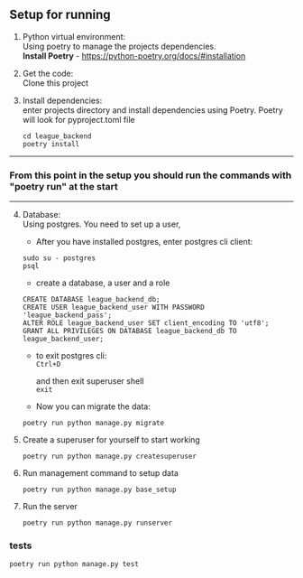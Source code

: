 ## Setup for running

1. Python virtual environment:   
Using poetry to manage the projects dependencies.   
   **Install Poetry** - https://python-poetry.org/docs/#installation
        

2. Get the code:    
Clone this project    


3. Install dependencies:    
enter projects directory and install dependencies using Poetry. Poetry will look for pyproject.toml file
    ```
    cd league_backend
    poetry install
    ```
 
---
### From this point in the setup you should run the commands with "poetry run" at the start

---

4. Database:    
Using postgres. You need to set up a user,
   * After you have installed postgres, enter postgres cli client:    
   ```
   sudo su - postgres
   psql
   ```
   * create a database, a user and a role
    ```
    CREATE DATABASE league_backend_db;
    CREATE USER league_backend_user WITH PASSWORD 'league_backend_pass';
    ALTER ROLE league_backend_user SET client_encoding TO 'utf8';
    GRANT ALL PRIVILEGES ON DATABASE league_backend_db TO league_backend_user;       
   ```
   * to exit postgres cli:   
   `Ctrl+D`
   
     and then exit superuser shell   
   `exit`
    * Now you can migrate the data:
   ```   
   poetry run python manage.py migrate   
   ```   

5. Create a superuser for yourself to start working
    ```
    poetry run python manage.py createsuperuser 
   ```
   
6. Run management command to setup data
    ```
    poetry run python manage.py base_setup 
   ```

8. Run the server
    ```
   poetry run python manage.py runserver
   ```
 
### tests

```bash
poetry run python manage.py test
```


